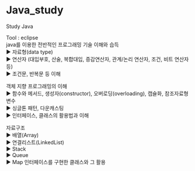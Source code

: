 # Java_study
Study Java

<a style = "bold">Tool : eclipse</a>
<br>
java를 이용한 전반적인 프로그래밍 기술 이해와 습득
<br>
 ▶︎ 자료형(data type)
<br>
 ▶︎ 연산자 (대입부호, 산술, 복합대입, 증감연산자, 관계/논리 연산자, 조건, 비트 연산자 등)
<br>
 ▶︎ 조건문, 반복문 등 이해
<br>

객체 지향 프로그래밍의 이해
<br>
 ▶︎ 함수와 메서드, 생성자(constructor), 오버로딩(overloading), 캡슐화, 참조자료형 변수
<br>
 ▶︎ 싱글톤 패턴, 다운캐스팅
<br>
 ▶︎ 인터페이스, 클래스의 활용법과 이해
<br>

자료구조
<br>
 ▶︎ 배열(Array)
 <br>
 ▶︎ 연결리스트(LinkedList)
 <br>
 ▶︎ Stack
 <br>
 ▶︎ Queue
 <br>
 ▶︎ Map 인터페이스를 구현한 클래스와 그 활용
